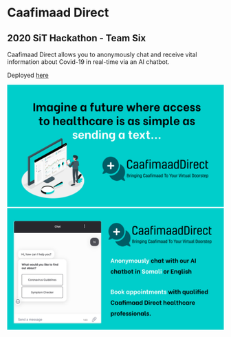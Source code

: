 # Caafimaad Direct 
## 2020 SiT Hackathon - Team Six 

Caafimaad Direct allows you to anonymously chat and receive vital information about Covid-19 in real-time via an AI chatbot.

Deployed [here](http://caafimaad-direct.surge.sh/)

![Caafimaad Direct 2](my-app/src/img/Caafimaad-Direct-Pitch-Deck-2.svg)
![Caafimaad Direct 1](my-app/src/img/Caafimaad-Direct-Pitch-Deck-1.svg)
